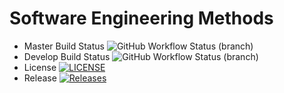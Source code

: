 # Software Engineering Methods
- Master Build Status ![GitHub Workflow Status (branch)](https://img.shields.io/github/actions/workflow/status/alansolarski/sem/main.yml?branch=master)
- Develop Build Status ![GitHub Workflow Status (branch)](https://img.shields.io/github/actions/workflow/status/alansolarski/sem/main.yml?branch=develop)
- License [![LICENSE](https://img.shields.io/github/license/alansolarski/sem.svg?style=flat-square)](https://github.com/alansolarski/sem/blob/master/LICENSE)
- Release [![Releases](https://img.shields.io/github/release/alansolarski/sem/all.svg?style=flat-square)](https://github.com/alansolarski/sem/releases)